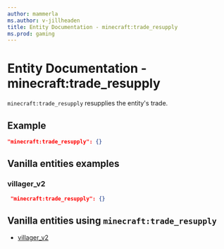 ```yaml
---
author: mammerla
ms.author: v-jillheaden
title: Entity Documentation - minecraft:trade_resupply
ms.prod: gaming
---
```


# Entity Documentation - minecraft:trade_resupply

`minecraft:trade_resupply` resupplies the entity's trade.


## Example

```json
"minecraft:trade_resupply": {}
```

## Vanilla entities examples

### villager_v2

```json
 "minecraft:trade_resupply": {}
```

## Vanilla entities using `minecraft:trade_resupply`

- [villager_v2](../../../../Source/VanillaBehaviorPack_Snippets/entities/villager_v2.md)
